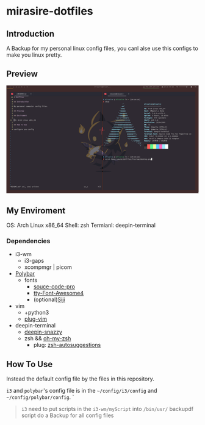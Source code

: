 # mirasire-dotfiles

## Introduction

A Backup for my personal linux config files, you canl alse use this configs to make you linux pretty.

## Preview

![desktop](Preview/desktop.png)

## My Enviroment

OS: Arch Linux x86\_64
Shell: zsh
Termianl: deepin-terminal

### Dependencies

- i3-wm
    - i3-gaps
    - xcompmgr | picom
- [Polybar](https://github.com/polybar/polybar)
    - fonts
        - [souce-code-pro](https://github.com/adobe-fonts/source-code-pro)
        - [tty-Font-Awesome4](https://aur.archlinux.org/packages/ttf-font-awesome-4/)
        - (optional)[Siji](https://github.com/stark/siji)
- vim 
    - +python3 
    - [plug-vim](https://github.com/junegunn/vim-plug)
- deepin-terminal
    - [deepin-snazzy](https://github.com/xxczaki/deepin-snazzy)
    - zsh && [oh-my-zsh](https://github.com/ohmyzsh/ohmyzsh)
        - plug: [zsh-autosuggestions](https://github.com/zsh-users/zsh-autosuggestions)

## How To Use

Instead the default config file by the files in this repository.

`i3` and `polybar`'s config file is in the `~/config/i3/config` and `~/config/polybar/config`.
`

> `i3` need to put scripts in the `i3-wm/myScript` into `/bin/usr/`
> backupdf script do a Backup for all config files
